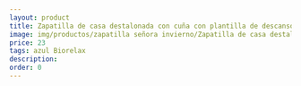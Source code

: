 ```yaml
---
layout: product
title: Zapatilla de casa destalonada con cuña con plantilla de descanso
image: img/productos/zapatilla señora invierno/Zapatilla de casa destalonada con cuña con plantilla de descanso=23=azul Biorelax.webp
price: 23
tags: azul Biorelax
description: 
order: 0
---
```


